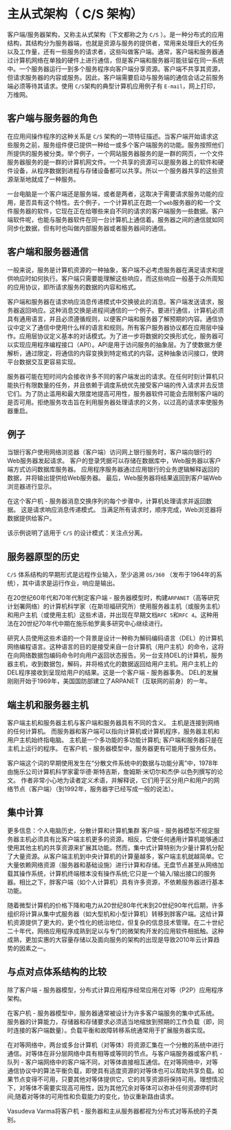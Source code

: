 # 主从式架构（ C/S 架构）

客户端/服务器架构，又称主从式架构（下文都称之为 `C/S` ）。是一种分布式的应用结构，其结构分为服务器端，也就是资源与服务的提供者，常用来处理巨大的任务以及工作量，还有一些服务的请求者，这些叫做客户端。通常，客户端和服务器通过计算机网络在单独的硬件上进行通信，但是客户端和服务器可能驻留在同一系统中。一个服务器运行一到多个服务程序向客户端分享资源。客户端不共享其资源，但请求服务器的内容或服务。因此，客户端需要启动与服务端的通信会话之前服务端必须等待其请求。使用 `C/S`架构的典型计算机应用例子有 `E-mail`，网上打印，万维网。

## 客户端与服务器的角色

在应用间操作程序的这种关系是 `C/S` 架构的一项特征描述。当客户端开始请求这些服务之前，服务组件便已提供一种给一或多个客户端服务的功能。服务按照他们所提供的服务被分类。举个例子，一个网站服务器服务的是一群的网页，一个文件服务器服务的是一群的计算机网文件。一个共享的资源可以是服务器上的软件和硬件设备，从程序数据到进程与存储设备都可以共享。所以一个服务器共享的这些资源渐渐地就成了一种服务。

一台电脑是一个客户端还是服务端，或者是两者，这取决于需要请求服务功能的应用，是否具有这个特性。去个例子，一个计算机正在跑一个`web`服务器的和一个文件服务器的软件，它现在正在给哪些来自不同的请求的客户端服务一些数据。客户端软件呢，也能与服务器软件在同一台计算机上通信着。服务器之间的通信就如同同步化数据，但有时也叫做内部服务器或者服务器间的通信。

## 客户端和服务器通信

一般来说，服务是计算机资源的一种抽象，客户端不必考虑服务器在满足请求和提供响应时如何执行。客户端只需要能理解这些响应，而这些响应一般基于众所周知的应用协议，即所请求服务的数据的内容和格式。

客户端和服务器在请求响应消息传递模式中交换彼此的消息。客户端发送请求，服务器返回响应。这种消息交换是进程间通信的一个例子。要进行通信，计算机必须具有通用语言，并且必须遵循规则，以便客户端和服务器了解预期的内容。通信协议中定义了通信中使用什么样的语言和规则。所有客户服务器协议都在应用层中操作。应用层协议定义基本的对话模式。为了进一步将数据的交换形式化，服务器可以实现应用程序编程接口（API）。API是用于访问服务的抽象层。为了使数据方便解析，通过限定，将通信的内容变换到特定格式的内容。这种抽象访问接口，使跨平台数据交互更容易实现。

服务器可能在短时间内会接收许多不同的客户端发出的请求。在任何时刻计算机只能执行有限数量的任务，并且依赖于调度系统优先接受客户端的传入请求并去反馈它们。为了防止滥用和最大限度地提高可用性，服务器软件可能会去限制客户端的是否可用。拒绝服务攻击旨在利用服务器处理请求的义务，以过高的请求率使服务器重启。

## 例子

当银行客户使用网络浏览器（客户端）访问网上银行服务时，客户端向银行的Web服务器发起请求。 客户的登录凭据可以存储在数据库中，Web服务器以客户端方式访问数据库服务器。 应用程序服务器通过应用银行的业务逻辑解释返回的数据，并将输出提供给Web服务器。 最后，Web服务器将结果返回到客户端Web浏览器进行显示。

在这个客户机 - 服务器消息交换序列的每个步骤中，计算机处理请求并返回数据。 这是请求响应消息传递模式。 当满足所有请求时，顺序完成，Web浏览器将数据提供给客户。

该示例说明了适用于 `C/S` 的设计模式：关注点分离。

## 服务器原型的历史

`C/S` 体系结构的早期形式是远程作业输入，至少追溯 `OS/360` （发布于1964年的系统），其中请求是运行作业，响应是输出。

在20世纪60年代和70年代制定客户端 - 服务器模型时，构建`ARPANET`（高等研究计划署网络）的计算机科学家（在斯坦福研究所）使用服务器主机（或服务主机）和用户主机（或使用主机）这些术语，并出现在早期文档`RFC 5`和`RFC 4`。这种用法在20世纪70年代中期在施乐帕罗奥多研究中心继续进行。

研究人员使用这些术语的一个背景是设计一种称为解码编码语言（DEL）的计算机网络编程语言。这种语言的目的是接受来自一台计算机（用户主机）的命令，这将在向网络数据包编码命令时向用户返回状态报告。另一台支持DEL的计算机，服务器主机，收到数据包，解码，并将格式化的数据返回给用户主机。用户主机上的DEL程序接收到呈现给用户的结果。这是一个客户端 - 服务器事务。 DEL的发展刚刚开始于1969年，美国国防部建立了ARPANET（互联网的前身）的一年。

## 端主机和服务器主机

客户端主机和服务器主机与客户端和服务器具有不同的含义。 主机是连接到网络的任何计算机。 而服务器和客户端可以指向计算机或计算机程序，服务器主机和用户主机始终指电脑。 主机是一个多功能的多功能计算机; 客户端和服务器只是在主机上运行的程序。 在客户机 - 服务器模型中，服务器更有可能用于服务任务。

客户端这个词的早期使用发生在“分散文件系统中的数据与功能分离”中，1978年由施乐公司计算机科学家霍华德·斯特吉斯，詹姆斯·米切尔和杰伊·以色列撰写的论文。 作者非常小心地为读者定义术语，并解释说，它们用于区分用户和用户的网络节点（客户端）（到1992年，服务器字已经写成一般的说法）。

## 集中计算

更多信息：个人电脑历史，分散计算和计算机集群
客户端 - 服务器模型不规定服务器主机必须具有比客户端主机更多的资源。相反，它使任何通用计算机能够通过使用其他主机的共享资源来扩展其功能。然而，集中式计算特别为少量计算机分配了大量资源。从客户端主机到中央计算机的计算量越多，客户端主机就越简单。它大量依赖网络资源（服务器和基础设施）进行计算和存储。无盘节点甚至从网络加载其操作系统，计算机终端根本没有操作系统;它只是一个输入/输出接口的服务器。相比之下，胖客户端（如个人计算机）具有许多资源，不依赖服务器进行基本功能。

随着微型计算机的价格下降和电力从20世纪80年代末到20世纪90年代后期，许多组织将计算从集中式服务器（如大型机和小型计算机）转移到胖客户端。这给计算机资源提供了更大的，更个性化的统治地位，但复杂的信息技术管理。在二十世纪二十年代，网络应用程序成熟到足以与专门的微架构开发的应用软件相抵触。这种成熟，更加实惠的大容量存储以及面向服务的架构的出现是导致2010年云计算趋势的因素之一。

## 与点对点体系结构的比较

除了客户端 - 服务器模型，分布式计算应用程序经常应用在对等（P2P）应用程序架构。

在客户机 - 服务器模型中，服务器通常被设计为许多客户端服务的集中式系统。服务器的计算能力，存储器和存储要求必须适当地缩放到预期的工作负载（即，同时连接的客户端数量）。负载平衡和故障转移系统通常用于扩展服务器实现。

在对等网络中，两台或多台计算机（对等体）将资源汇集在一个分散的系统中进行通信。对等体在非分层网络中具有相等或等同的节点。与客户端服务器或客户机 - 队列 - 客户端网络中的客户端不同，对等体直接相互通信。在对等网络中，对等通信协议中的算法平衡负载，即使具有适度资源的对等体也可以帮助共享负载。如果节点变得不可用，只要其他对等体提供它，它的共享资源将保持可用。理想情况下，对等体不需要实现高可用性，因为其他冗余对等体可以弥补任何资源停机时间;随着对等体的可用性和负载能力的变化，协议重新路由请求。

Vasudeva Varma将客户机 - 服务器和主从服务器都视为分布式对等系统的子类别。